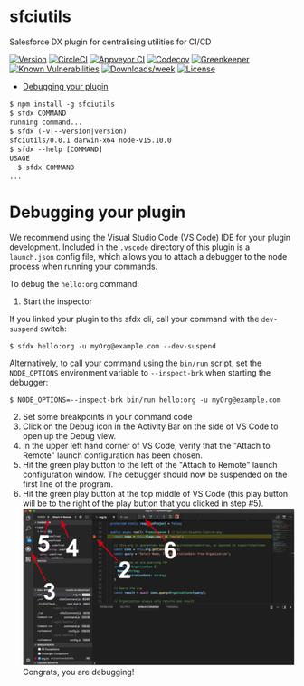sfciutils
=========

Salesforce DX plugin for centralising utilities for CI/CD

[![Version](https://img.shields.io/npm/v/sfciutils.svg)](https://npmjs.org/package/sfciutils)
[![CircleCI](https://circleci.com/gh/SF-Devs/ci-utils/tree/master.svg?style=shield)](https://circleci.com/gh/SF-Devs/ci-utils/tree/master)
[![Appveyor CI](https://ci.appveyor.com/api/projects/status/github/SF-Devs/ci-utils?branch=master&svg=true)](https://ci.appveyor.com/project/heroku/ci-utils/branch/master)
[![Codecov](https://codecov.io/gh/SF-Devs/ci-utils/branch/master/graph/badge.svg)](https://codecov.io/gh/SF-Devs/ci-utils)
[![Greenkeeper](https://badges.greenkeeper.io/SF-Devs/ci-utils.svg)](https://greenkeeper.io/)
[![Known Vulnerabilities](https://snyk.io/test/github/SF-Devs/ci-utils/badge.svg)](https://snyk.io/test/github/SF-Devs/ci-utils)
[![Downloads/week](https://img.shields.io/npm/dw/sfciutils.svg)](https://npmjs.org/package/sfciutils)
[![License](https://img.shields.io/npm/l/sfciutils.svg)](https://github.com/SF-Devs/ci-utils/blob/master/package.json)

<!-- toc -->
* [Debugging your plugin](#debugging-your-plugin)
<!-- tocstop -->
<!-- install -->
<!-- usage -->
```sh-session
$ npm install -g sfciutils
$ sfdx COMMAND
running command...
$ sfdx (-v|--version|version)
sfciutils/0.0.1 darwin-x64 node-v15.10.0
$ sfdx --help [COMMAND]
USAGE
  $ sfdx COMMAND
...
```
<!-- usagestop -->
<!-- commands -->

<!-- commandsstop -->
<!-- debugging-your-plugin -->
# Debugging your plugin
We recommend using the Visual Studio Code (VS Code) IDE for your plugin development. Included in the `.vscode` directory of this plugin is a `launch.json` config file, which allows you to attach a debugger to the node process when running your commands.

To debug the `hello:org` command: 
1. Start the inspector
  
If you linked your plugin to the sfdx cli, call your command with the `dev-suspend` switch: 
```sh-session
$ sfdx hello:org -u myOrg@example.com --dev-suspend
```
  
Alternatively, to call your command using the `bin/run` script, set the `NODE_OPTIONS` environment variable to `--inspect-brk` when starting the debugger:
```sh-session
$ NODE_OPTIONS=--inspect-brk bin/run hello:org -u myOrg@example.com
```

2. Set some breakpoints in your command code
3. Click on the Debug icon in the Activity Bar on the side of VS Code to open up the Debug view.
4. In the upper left hand corner of VS Code, verify that the "Attach to Remote" launch configuration has been chosen.
5. Hit the green play button to the left of the "Attach to Remote" launch configuration window. The debugger should now be suspended on the first line of the program. 
6. Hit the green play button at the top middle of VS Code (this play button will be to the right of the play button that you clicked in step #5).
<br><img src=".images/vscodeScreenshot.png" width="480" height="278"><br>
Congrats, you are debugging!
